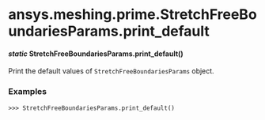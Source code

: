 # ansys.meshing.prime.StretchFreeBoundariesParams.print_default



#### *static* StretchFreeBoundariesParams.print_default()

Print the default values of `StretchFreeBoundariesParams` object.

### Examples

```pycon
>>> StretchFreeBoundariesParams.print_default()
```

<!-- !! processed by numpydoc !! -->
